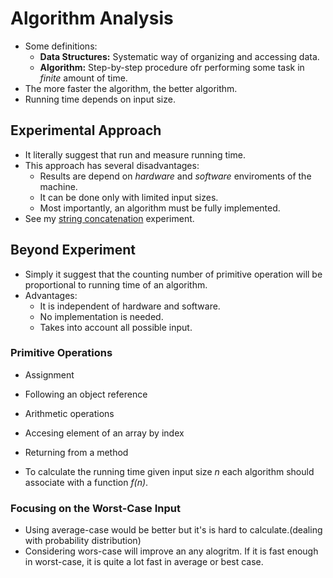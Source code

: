 # Algorithm Analysis
- Some definitions:
	* **Data Structures:** Systematic way of organizing and accessing data.
	* **Algorithm:** Step-by-step procedure ofr performing some task in *finite* amount of time.
- The more faster the algorithm, the better algorithm.
- Running time depends on input size.


## Experimental Approach 
- It literally suggest that run and measure running time.
- This approach has several disadvantages: 
	* Results are depend on *hardware* and *software*  enviroments of the machine.
	* It can be done only with limited input sizes.
	* Most importantly, an algorithm must be fully implemented.
- See my [string concatenation](https://github.com/Arinmis/cse-akdeniz/tree/main/fall-2021/data-structures/experiments/ex-1) experiment.

## Beyond Experiment
- Simply it suggest that the counting number of primitive operation will be proportional to running time of an algorithm. 
- Advantages:
	* It is independent of hardware and software.
	* No implementation is needed.
	* Takes into account all possible input.

### Primitive Operations
- Assignment 
- Following an object reference
- Arithmetic operations
- Accesing element of an array by index
- Returning from a method

- To calculate the running time given input size *n* each algorithm should associate with a function *f(n)*. 

### Focusing on the Worst-Case Input
- Using average-case would be better but it's is hard to calculate.(dealing with probability distribution) 
- Considering wors-case will improve an any alogritm. If it is fast enough in worst-case, it is quite a lot fast in average or best case. 






